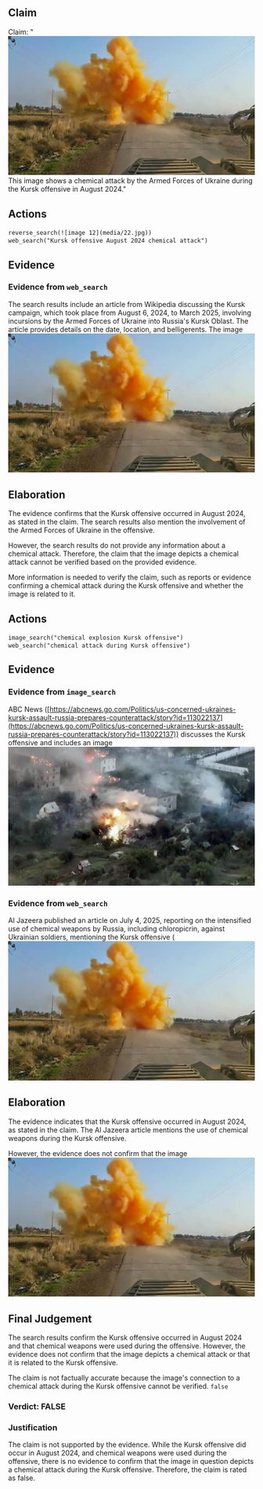 ## Claim
Claim: "![image 12](media/22.jpg) This image shows a chemical attack by the Armed Forces of Ukraine during the Kursk offensive in August 2024."

## Actions
```
reverse_search(![image 12](media/22.jpg))
web_search("Kursk offensive August 2024 chemical attack")
```

## Evidence
### Evidence from `web_search`
The search results include an article from Wikipedia discussing the Kursk campaign, which took place from August 6, 2024, to March 2025, involving incursions by the Armed Forces of Ukraine into Russia's Kursk Oblast. The article provides details on the date, location, and belligerents. The image ![image 12](media/22.jpg)

## Elaboration
The evidence confirms that the Kursk offensive occurred in August 2024, as stated in the claim. The search results also mention the involvement of the Armed Forces of Ukraine in the offensive.

However, the search results do not provide any information about a chemical attack. Therefore, the claim that the image depicts a chemical attack cannot be verified based on the provided evidence.

More information is needed to verify the claim, such as reports or evidence confirming a chemical attack during the Kursk offensive and whether the image is related to it.


## Actions
```
image_search("chemical explosion Kursk offensive")
web_search("chemical attack during Kursk offensive")
```

## Evidence
### Evidence from `image_search`
ABC News ([https://abcnews.go.com/Politics/us-concerned-ukraines-kursk-assault-russia-prepares-counterattack/story?id=113022137](https://abcnews.go.com/Politics/us-concerned-ukraines-kursk-assault-russia-prepares-counterattack/story?id=113022137)) discusses the Kursk offensive and includes an image ![image 6266](media/2025-08-29_22-41-1756507280-194921.jpg)

### Evidence from `web_search`
Al Jazeera published an article on July 4, 2025, reporting on the intensified use of chemical weapons by Russia, including chloropicrin, against Ukrainian soldiers, mentioning the Kursk offensive (![image 12](media/22.jpg)

## Elaboration
The evidence indicates that the Kursk offensive occurred in August 2024, as stated in the claim. The Al Jazeera article mentions the use of chemical weapons during the Kursk offensive.

However, the evidence does not confirm that the image ![image 12](media/22.jpg)

## Final Judgement
The search results confirm the Kursk offensive occurred in August 2024 and that chemical weapons were used during the offensive. However, the evidence does not confirm that the image depicts a chemical attack or that it is related to the Kursk offensive.

The claim is not factually accurate because the image's connection to a chemical attack during the Kursk offensive cannot be verified. `false`


### Verdict: FALSE

### Justification
The claim is not supported by the evidence. While the Kursk offensive did occur in August 2024, and chemical weapons were used during the offensive, there is no evidence to confirm that the image in question depicts a chemical attack during the Kursk offensive. Therefore, the claim is rated as false.
